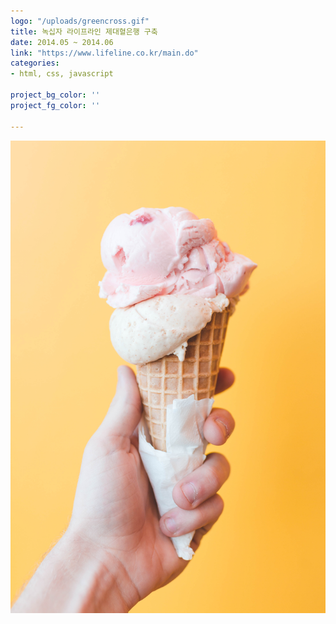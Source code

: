 ```yaml
---
logo: "/uploads/greencross.gif"
title: 녹십자 라이프라인 제대혈은행 구축
date: 2014.05 ~ 2014.06
link: "https://www.lifeline.co.kr/main.do"
categories:
- html, css, javascript

project_bg_color: ''
project_fg_color: ''

---
```

![](/uploads/5.jpg)